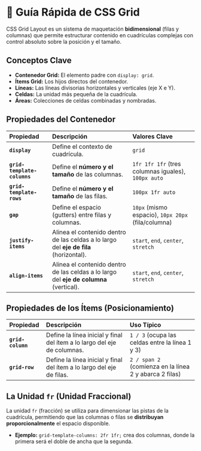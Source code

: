 # 🧱 Guía Rápida de CSS Grid

CSS Grid Layout es un sistema de maquetación **bidimensional** (filas y columnas) que permite estructurar contenido en cuadrículas complejas con control absoluto sobre la posición y el tamaño.

## Conceptos Clave

* **Contenedor Grid:** El elemento padre con `display: grid`.
* **Ítems Grid:** Los hijos directos del contenedor.
* **Líneas:** Las líneas divisorias horizontales y verticales (eje X e Y).
* **Celdas:** La unidad más pequeña de la cuadrícula.
* **Áreas:** Colecciones de celdas combinadas y nombradas.

## Propiedades del Contenedor

| Propiedad | Descripción | Valores Clave |
| :--- | :--- | :--- |
| **`display`** | Define el contexto de cuadrícula. | `grid` |
| **`grid-template-columns`** | Define el **número y el tamaño** de las columnas. | `1fr 1fr 1fr` (tres columnas iguales), `100px auto` |
| **`grid-template-rows`** | Define el **número y el tamaño** de las filas. | `100px 1fr auto` |
| **`gap`** | Define el espacio (gutters) entre filas y columnas. | `10px` (mismo espacio), `10px 20px` (fila/columna) |
| **`justify-items`** | Alinea el contenido dentro de las celdas a lo largo del **eje de fila** (horizontal). | `start`, `end`, `center`, `stretch` |
| **`align-items`** | Alinea el contenido dentro de las celdas a lo largo del **eje de columna** (vertical). | `start`, `end`, `center`, `stretch` |

## Propiedades de los Ítems (Posicionamiento)

| Propiedad | Descripción | Uso Típico |
| :--- | :--- | :--- |
| **`grid-column`** | Define la línea inicial y final del ítem a lo largo del eje de columnas. | `1 / 3` (ocupa las celdas entre la línea 1 y 3) |
| **`grid-row`** | Define la línea inicial y final del ítem a lo largo del eje de filas. | `2 / span 2` (comienza en la línea 2 y abarca 2 filas) |

## La Unidad `fr` (Unidad Fraccional)

La unidad `fr` (fracción) se utiliza para dimensionar las pistas de la cuadrícula, permitiendo que las columnas o filas se **distribuyan proporcionalmente** el espacio disponible.

* **Ejemplo:** `grid-template-columns: 2fr 1fr;` crea dos columnas, donde la primera será el doble de ancha que la segunda.